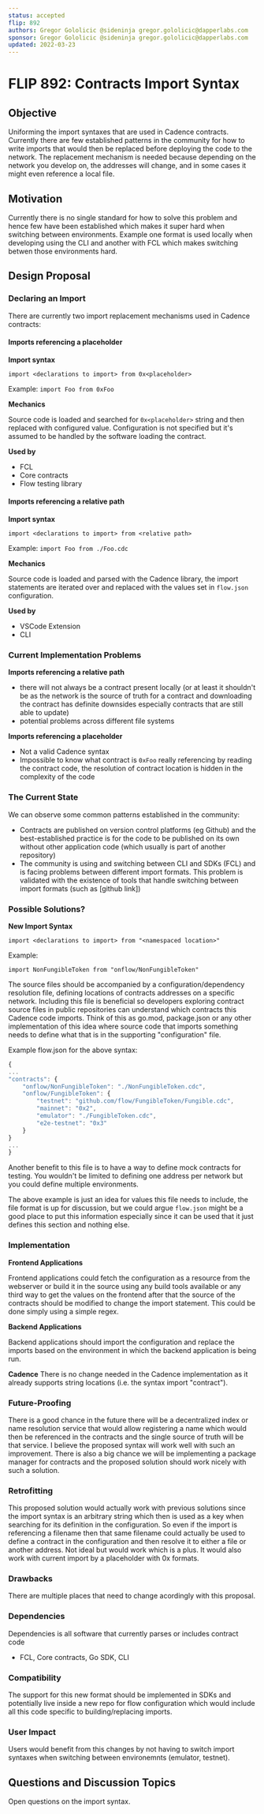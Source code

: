 ```yaml
---
status: accepted
flip: 892
authors: Gregor Gololicic @sideninja gregor.gololicic@dapperlabs.com
sponsor: Gregor Gololicic @sideninja gregor.gololicic@dapperlabs.com
updated: 2022-03-23
---
```


# FLIP 892: Contracts Import Syntax

## Objective
Uniforming the import syntaxes that are used in Cadence contracts. Currently there are few established patterns in the community for how to
write imports that would then be replaced before deploying the code to the network. The replacement mechanism is needed because depending
on the network you develop on, the addresses will change, and in some cases it might even reference a local file.

## Motivation
Currently there is no single standard for how to solve this problem and hence few have been established which makes it super hard
when switching between environments. Example one format is used locally when developing using the CLI and another with FCL which makes
switching betwen those environments hard.

## Design Proposal

### Declaring an Import

There are currently two import replacement mechanisms used in Cadence contracts:

#### **Imports referencing a placeholder**

**Import syntax**

`import <declarations to import> from 0x<placeholder>`

Example:
`import Foo from 0xFoo`

**Mechanics**

Source code is loaded and searched for `0x<placeholder>` string and then replaced with configured value. Configuration is not specified but it's assumed to be handled by the software loading the contract.

**Used by**

- FCL
- Core contracts
- Flow testing library

#### **Imports referencing a relative path**

**Import syntax**

`import <declarations to import> from <relative path>`

Example:
`import Foo from ./Foo.cdc`

**Mechanics**

Source code is loaded and parsed with the Cadence library, the import statements are iterated over and replaced with the values set in `flow.json` configuration.

**Used by**

- VSCode Extension
- CLI

### Current Implementation Problems

**Imports referencing a relative path**

- there will not always be a contract present locally (or at least it shouldn't be as the network is the source of truth for a contract and downloading the contract has definite downsides especially contracts that are still able to update)
- potential problems across different file systems

**Imports referencing a placeholder**

- Not a valid Cadence syntax
- Impossible to know what contract is `0xFoo` really referencing by reading the contract code, the resolution of contract location is hidden in the complexity of the code

### The Current State

We can observe some common patterns established in the community:

- Contracts are published on version control platforms (eg Github) and the best-established practice is for the code to be published on its own without other application code (which usually is part of another repository)
- The community is using and switching between CLI and SDKs (FCL) and is facing problems between different import formats. This problem is validated with the existence of tools that handle switching between import formats (such as [github link])

### Possible Solutions?

**New Import Syntax**

`import <declarations to import> from "<namespaced location>"`

Example:

`import NonFungibleToken from "onflow/NonFungibleToken"`

The source files should be accompanied by a configuration/dependency resolution file, defining locations of contracts addresses on a specific network. Including this file is beneficial so developers exploring contract source files in public repositories can understand which contracts this Cadence code imports. Think of this as go.mod, package.json or any other implementation of this idea where source code that imports something needs to define what that is in the supporting "configuration" file.

Example flow.json for the above syntax:

```jsx
{
...
"contracts": {
	"onflow/NonFungibleToken": "./NonFungibleToken.cdc",
	"onflow/FungibleToken": {
		"testnet": "github.com/flow/FungibleToken/Fungible.cdc",
		"mainnet": "0x2",
		"emulator": "./FungibleToken.cdc",
		"e2e-testnet": "0x3"
	}
}
...
}
```

Another benefit to this file is to have a way to define mock contracts for testing. You wouldn't be limited to defining one address per network but you could define multiple environments.

The above example is just an idea for values this file needs to include, the file format is up for discussion, but we could argue `flow.json` might be a good place to put this information especially since it can be used that it just defines this section and nothing else.

### Implementation

**Frontend Applications**

Frontend applications could fetch the configuration as a resource from the webserver or build it in the source using any build tools available or any third way to get the values on the frontend after that the source of the contracts should be modified to change the import statement. This could be done simply using a simple regex.

**Backend Applications**

Backend applications should import the configuration and replace the imports based on the environment in which the backend application is being run.

**Cadence**
There is no change needed in the Cadence implementation as it already supports string locations (i.e. the syntax import "contract").

### Future-Proofing

There is a good chance in the future there will be a decentralized index or name resolution service that would allow registering a name which would then be referenced in the contracts and the single source of truth will be that service. I believe the proposed syntax will work well with such an improvement. There is also a big chance we will be implementing a package manager for contracts and the proposed solution should work nicely with such a solution.

### Retrofitting

This proposed solution would actually work with previous solutions since the import syntax is an arbitrary string which then is used as a key when searching for its definition in the configuration. So even if the import is referencing a filename then that same filename could actually be used to define a contract in the configuration and then resolve it to either a file or another address. Not ideal but would work which is a plus. It would also work with current import by a placeholder with 0x formats.


### Drawbacks
There are multiple places that need to change acordingly with this proposal.

### Dependencies
Dependencies is all software that currently parses or includes contract code
- FCL, Core contracts, Go SDK, CLI

### Compatibility
The support for this new format should be implemented in SDKs and potentially live inside a new repo for flow configuration which would include all this code specific to building/replacing imports.


### User Impact
Users would benefit from this changes by not having to switch import syntaxes when switching between environemnts (emulator, testnet).

## Questions and Discussion Topics
Open questions on the import syntax.
